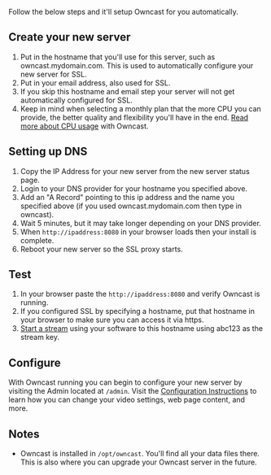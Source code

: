 
Follow the below steps and it'll setup Owncast for you automatically.

## Create your new server

1. Put in the hostname that you'll use for this server, such as owncast.mydomain.com.  This is used to automatically configure your new server for SSL.
1. Put in your email address, also used for SSL.
1. If you skip this hostname and email step your server will not get automatically configured for SSL.
1. Keep in mind when selecting a monthly plan that the more CPU you can provide, the better quality and flexibility you'll have in the end.  [Read more about CPU usage](https://owncast.online/docs/video/#cpu-usage-1?source=linodemarketplace) with Owncast.

## Setting up DNS

1. Copy the IP Address for your new server from the new server status page.
1. Login to your DNS provider for your hostname you specified above.
1. Add an "A Record" pointing to this ip address and the name you specified above (if you used owncast.mydomain.com then type in owncast).
1. Wait 5 minutes, but it may take longer depending on your DNS provider.
1. When `http://ipaddress:8080` in your browser loads then your install is complete.
1. Reboot your new server so the SSL proxy starts.

## Test

1. In your browser paste the `http://ipaddress:8080` and verify Owncast is running.
1. If you configured SSL by specifying a hostname, put that hostname in your browser to make sure you can access it via https.
1. [Start a stream](https://owncast.online/quickstart/startstreaming/?source=linodemarketplace) using your software to this hostname using abc123 as the stream key.

## Configure

With Owncast running you can begin to configure your new server by visiting the Admin located at `/admin`.  Visit the [Configuration Instructions](https://owncast.online/docs/configuration/?source=linodemarketplace) to learn how you can change your video settings, web page content, and more.

## Notes

* Owncast is installed in `/opt/owncast`.  You'll find all your data files there.  This is also where you can upgrade your Owncast server in the future.